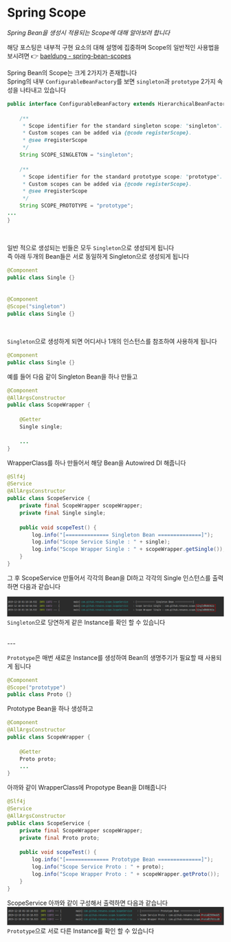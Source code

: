 # Spring Scope
*Spring Bean을 생성시 적용되는 Scope에 대해 알아보려 합니다*

해당 포스팅은 내부적 구현 요소의 대해 설명에 집중하며 Scope의 일반적인 사용법을 보시려면 
:point_right: [baeldung - spring-bean-scopes](https://www.baeldung.com/spring-bean-scopes)  

Spring Bean의 Scope는 크게 2가지가 존재합니다  
Spring의 내부 `ConfigurableBeanFactory`를 보면 `singleton`과 `prototype` 2가지 속성을 나타내고 있습니다  
```java
public interface ConfigurableBeanFactory extends HierarchicalBeanFactory, SingletonBeanRegistry {

	/**
	 * Scope identifier for the standard singleton scope: "singleton".
	 * Custom scopes can be added via {@code registerScope}.
	 * @see #registerScope
	 */
	String SCOPE_SINGLETON = "singleton";

	/**
	 * Scope identifier for the standard prototype scope: "prototype".
	 * Custom scopes can be added via {@code registerScope}.
	 * @see #registerScope
	 */
	String SCOPE_PROTOTYPE = "prototype";
...
}
```
<br/>


일반 적으로 생성되는 빈들은 모두 `Singleton`으로 생성되게 됩니다  
즉 아래 두개의 Bean들은 서로 동일하게 Singleton으로 생성되게 됩니다  
```java
@Component
public class Single {}


@Component
@Scope("singleton")
public class Single {}
```

<br/>

`Singleton`으로 생성하게 되면 어디서나 1개의 인스턴스를 참조하여 사용하게 됩니다  
```java
@Component
public class Single {}
```
예를 들어 다음 같이 Singleton Bean을 하나 만들고  

```java
@Component
@AllArgsConstructor
public class ScopeWrapper {

    @Getter
    Single single;

    ...
}
```
WrapperClass를 하나 만들어서 해당 Bean을 Autowired DI 해줍니다
```java
@Slf4j
@Service
@AllArgsConstructor
public class ScopeService {
    private final ScopeWrapper scopeWrapper;
    private final Single single;

    public void scopeTest() {
        log.info("[============== Singleton Bean ==============]");
        log.info("Scope Service Single : " + single);
        log.info("Scope Wrapper Single : " + scopeWrapper.getSingle());
    }
}

```
그 후 ScopeService 만들어서 각각의 Bean을 DI하고 각각의 Single 인스턴스를 출력하면 다음과 같습니다  

![singleton-bean](./assets/singleton-bean.png)
`Singleton`으로 당연하게 같은 Instance를 확인 할 수 있습니다  

<br/>
---

`Prototype`은 매번 새로운 Instance를 생성하여 Bean의 생명주기가 필요할 때 사용되게 됩니다  

```java
@Component
@Scope("prototype")
public class Proto {}
```
Prototype Bean을 하나 생성하고

```java
@Component
@AllArgsConstructor
public class ScopeWrapper {

    @Getter
    Proto proto;
    ...
}
```
아까와 같이 WrapperClass에 Propotype Bean을 DI해줍니다  

```java
@Slf4j
@Service
@AllArgsConstructor
public class ScopeService {
    private final ScopeWrapper scopeWrapper;
    private final Proto proto;

    public void scopeTest() {
        log.info("[============== Prototype Bean ==============]");
        log.info("Scope Service Proto : " + proto);
        log.info("Scope Wrapper Proto : " + scopeWrapper.getProto());
    }
}

```
ScopeService 아까와 같이 구성해서 출력하면 다음과 같습니다  
![prototype-bean](./assets/prototype-bean.png)
`Prototype`으로 서로 다른 Instance를 확인 할 수 있습니다  

